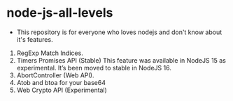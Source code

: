 # node-js-all-levels

* This repository is for everyone who loves nodejs and don't know about it's features.
1. RegExp Match Indices.
2. Timers Promises API (Stable) This feature was available in NodeJS 15 as experimental. It’s been moved to stable in NodeJS 16.
3. AbortController (Web API).
4. Atob and btoa for your base64
5. Web Crypto API (Experimental)